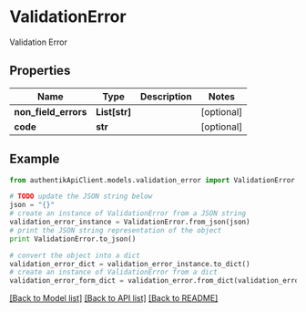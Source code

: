 # ValidationError

Validation Error

## Properties
Name | Type | Description | Notes
------------ | ------------- | ------------- | -------------
**non_field_errors** | **List[str]** |  | [optional] 
**code** | **str** |  | [optional] 

## Example

```python
from authentikApiClient.models.validation_error import ValidationError

# TODO update the JSON string below
json = "{}"
# create an instance of ValidationError from a JSON string
validation_error_instance = ValidationError.from_json(json)
# print the JSON string representation of the object
print ValidationError.to_json()

# convert the object into a dict
validation_error_dict = validation_error_instance.to_dict()
# create an instance of ValidationError from a dict
validation_error_form_dict = validation_error.from_dict(validation_error_dict)
```
[[Back to Model list]](../README.md#documentation-for-models) [[Back to API list]](../README.md#documentation-for-api-endpoints) [[Back to README]](../README.md)



